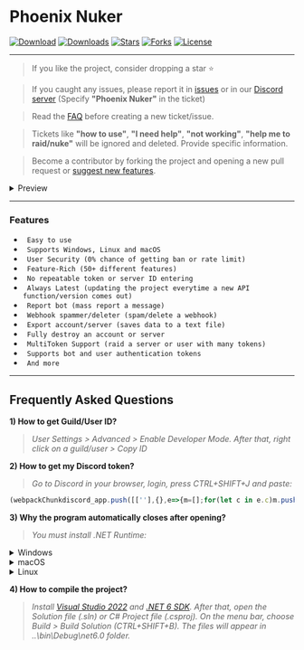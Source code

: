 # Phoenix Nuker

[![Download](https://img.shields.io/badge/Download-Now-Green?style=for-the-badge)](https://github.com/extatent/Phoenix-Nuker/releases/download/Release/Phoenix.zip)
[![Downloads](https://img.shields.io/github/downloads/extatent/Phoenix-Nuker/total?label=Downloads&style=for-the-badge)](https://github.com/extatent/Phoenix-Nuker/releases/tag/Release)
[![Stars](https://img.shields.io/github/stars/extatent/Phoenix-Nuker?label=Stars&style=for-the-badge)](https://github.com/extatent/Phoenix-Nuker/stargazers)
[![Forks](https://img.shields.io/github/forks/extatent/Phoenix-Nuker?label=Forks&style=for-the-badge)](https://github.com/extatent/Phoenix-Nuker/network/members)
[![License](https://img.shields.io/github/license/extatent/Phoenix-Nuker?style=for-the-badge)](https://github.com/extatent/Phoenix-Nuker/blob/main/LICENSE)

---

> If you like the project, consider dropping a star ⭐
  
> If you caught any issues, please report it in [issues](https://github.com/extatent/Phoenix-Nuker/issues) or in our [Discord server](https://dsc.gg/extatent) (Specify **"Phoenix Nuker"** in the ticket)

> Read the [FAQ](#frequently-asked-questions) before creating a new ticket/issue.

> Tickets like **"how to use"**, **"I need help"**, **"not working"**, **"help me to raid/nuke"** will be ignored and deleted. Provide specific information.

> Become a contributor by forking the project and opening a new pull request or [suggest new features](https://dsc.gg/extatent).

<details>
<summary>Preview</summary>
<img src="https://i.imgur.com/ErtvoWa.png" alt="png">
  
<img src="https://i.imgur.com/9R8VGMF.png" alt="png">
  
<img src="https://i.imgur.com/AwLIpFZ.png" alt="png">

<img src="https://i.imgur.com/CMdrjbL.png" alt="png">

<img src="https://i.imgur.com/XY6FvCm.png" alt="png">
</details>

---

### Features

* ` Easy to use`
* ` Supports Windows, Linux and macOS`
* ` User Security (0% chance of getting ban or rate limit)`
* ` Feature-Rich (50+ different features)`
* ` No repeatable token or server ID entering`
* ` Always Latest (updating the project everytime a new API function/version comes out)`
* ` Report bot (mass report a message)`
* ` Webhook spammer/deleter (spam/delete a webhook)`
* ` Export account/server (saves data to a text file)`
* ` Fully destroy an account or server`
* ` MultiToken Support (raid a server or user with many tokens)`
* ` Supports bot and user authentication tokens`
* ` And more`

---

## Frequently Asked Questions

**1) How to get Guild/User ID?**
> *User Settings > Advanced > Enable Developer Mode. After that, right click on a guild/user > Copy ID*

**2) How to get my Discord token?**
> *Go to Discord in your browser, login, press CTRL+SHIFT+J and paste:*
```javascript
(webpackChunkdiscord_app.push([[''],{},e=>{m=[];for(let c in e.c)m.push(e.c[c])}]),m).find(m=>m?.exports?.default?.getToken!==void 0).exports.default.getToken()
```

**3) Why the program automatically closes after opening?**
> *You must install .NET Runtime:*
<details>
<summary>Windows</summary>

* [Download x64](https://dotnet.microsoft.com/en-us/download/dotnet/thank-you/runtime-6.0.7-windows-x64-installer)
* [Download x86](https://dotnet.microsoft.com/en-us/download/dotnet/thank-you/runtime-6.0.7-windows-x86-installer)
* [Download Arm64](https://dotnet.microsoft.com/en-us/download/dotnet/thank-you/runtime-6.0.7-windows-arm64-installer)

</details>
<details>
<summary>macOS</summary>

* [Download x64](https://dotnet.microsoft.com/en-us/download/dotnet/thank-you/runtime-6.0.7-macos-x64-installer)
* [Download Arm64](https://dotnet.microsoft.com/en-us/download/dotnet/thank-you/runtime-6.0.7-macos-arm64-installer)

</details>
<details>
<summary>Linux</summary>

* [Install .NET on Linux](https://docs.microsoft.com/dotnet/core/install/linux?WT.mc_id=dotnet-35129-website)

</details>

**4) How to compile the project?**
> *Install [Visual Studio 2022](https://visualstudio.microsoft.com/) and [.NET 6 SDK](https://dotnet.microsoft.com/en-us/download/dotnet/6.0). After that, open the Solution file (.sln) or C# Project file (.csproj). On the menu bar, choose Build > Build Solution (CTRL+SHIFT+B). The files will appear in ..\bin\Debug\net6.0 folder.*
